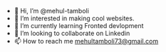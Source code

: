 - 👋 Hi, I’m @mehul-tamboli
- 👀 I’m interested in making cool websites.
- 🌱 I’m currently learning Fronted devlopment
- 💞️ I’m looking to collaborate on Linkedin
- 📫 How to reach me mehultamboli73@gmail.com

<!---
mehul-tamboli/mehul-tamboli is a ✨ special ✨ repository because its `README.md` (this file) appears on your GitHub profile.
You can click the Preview link to take a look at your changes.
--->
